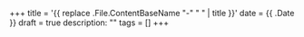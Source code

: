 +++
title = '{{ replace .File.ContentBaseName "-" " " | title }}'
date = {{ .Date }}
draft = true
description: ""
tags = []
+++

